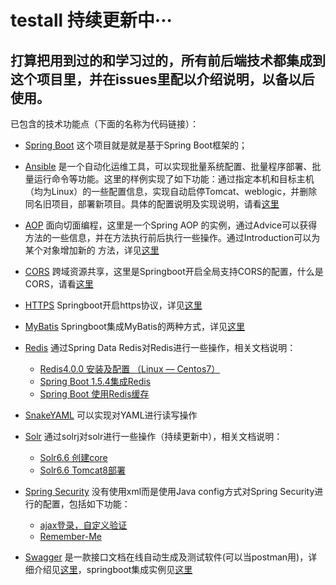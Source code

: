 # testall 持续更新中···

## 打算把用到过的和学习过的，所有前后端技术都集成到这个项目里，并在issues里配以介绍说明，以备以后使用。

已包含的技术功能点（下面的名称为代码链接）：

- [Spring Boot](https://github.com/x113773/testall/blob/master/src/main/java/com/ansel/testall/Application.java)
这个项目就是就是基于Spring Boot框架的；

- [Ansible](https://github.com/x113773/testall/tree/master/src/main/java/com/ansel/testall/ansible)
是一个自动化运维工具，可以实现批量系统配置、批量程序部署、批量运行命令等功能。这里的样例实现了如下功能：通过指定本机和目标主机（均为Linux）的一些配置信息，实现自动启停Tomcat、weblogic，并删除同名旧项目，部署新项目。具体的配置说明及实现说明，请看[这里](https://github.com/x113773/testall/issues/4)
 
- [AOP](https://github.com/x113773/testall/tree/master/src/main/java/com/ansel/testall/aop)
面向切面编程，这里是一个Spring AOP 的实例，通过Advice可以获得方法的一些信息，并在方法执行前后执行一些操作。通过Introduction可以为某个对象增加新的 方法，详见[这里](https://github.com/x113773/testall/issues/12)
 
- [CORS](https://github.com/x113773/testall/tree/master/src/main/java/com/ansel/testall/cors)
跨域资源共享，这里是Springboot开启全局支持CORS的配置，什么是CORS，请看[这里](http://www.ruanyifeng.com/blog/2016/04/cors.html)

- [HTTPS](https://github.com/x113773/testall/tree/master/src/main/java/com/ansel/testall/https)
Springboot开启https协议，详见[这里](https://github.com/x113773/testall/issues/1)

- [MyBatis](https://github.com/x113773/testall/tree/master/src/main/java/com/ansel/testall/mybatis)
Springboot集成MyBatis的两种方式，详见[这里](https://github.com/x113773/testall/issues/9)

- [Redis](https://github.com/x113773/testall/tree/master/src/main/java/com/ansel/testall/redis/springdata)
通过Spring Data Redis对Redis进行一些操作，相关文档说明：
  - [Redis4.0.0 安装及配置 （Linux — Centos7）](https://github.com/x113773/testall/issues/16)
  - [Spring Boot 1.5.4集成Redis](https://github.com/x113773/testall/issues/17)
  - [Spring Boot 使用Redis缓存](https://github.com/x113773/testall/issues/18)
  
- [SnakeYAML](https://github.com/x113773/testall/tree/master/src/main/java/com/ansel/testall/snakeyaml)
可以实现对YAML进行读写操作

- [Solr](https://github.com/x113773/testall/tree/master/src/main/java/com/ansel/testall/solr)
通过solrj对solr进行一些操作（持续更新中），相关文档说明：
  - [Solr6.6 创建core](https://github.com/x113773/testall/issues/7)
  - [Solr6.6 Tomcat8部署](https://github.com/x113773/testall/issues/6)

- [Spring Security](https://github.com/x113773/testall/tree/master/src/main/java/com/ansel/testall/springsecurity)
没有使用xml而是使用Java config方式对Spring Security进行的配置，包括如下功能：
  - [ajax登录，自定义验证](https://github.com/x113773/testall/issues/14)
  - [Remember-Me](https://github.com/x113773/testall/issues/15)

- [Swagger](https://github.com/x113773/testall/tree/master/src/main/java/com/ansel/testall/swagger)
是一款接口文档在线自动生成及测试软件(可以当postman用)，详细介绍见[这里](https://swagger.io/docs/specification/what-is-swagger/)，springboot集成实例见[这里](https://github.com/x113773/testall/issues/5)
